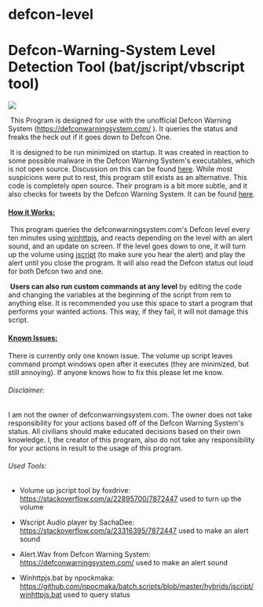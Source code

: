 # defcon-level
# Defcon-Warning-System Level Detection Tool (bat/jscript/vbscript tool)

![](https://i.imgur.com/P4cFzUJ.png)

​    This Program is designed for use with the unofficial Defcon Warning System (https://defconwarningsystem.com/ ). It queries the status and freaks the heck out if it goes down to Defcon One.

​    It is designed to be run minimized on startup. It was created in reaction to some possible malware in the Defcon Warning System's executables, which is not open source. Discussion on this can be found [here](https://www.defconwarningsystem.com/phpBB3/viewtopic.php?f=24&t=13798). While most suspicions were put to rest, this program still exists as an alternative. This code is completely open source. Their program is a bit more subtle, and it also checks for tweets by the Defcon Warning System. It can be found [here](https://defconwarningsystem.com/links-tools/#Applications).


#### <u>**How it Works:**</u>

​    This program queries the defconwarningsystem.com's Defcon level every ten minutes using [winhttpjs](https://github.com/npocmaka/batch.scripts/blob/master/hybrids/jscript/winhttpjs.bat), and reacts depending on the level with an alert sound, and an update on screen. If the level goes down to one, it will turn up the volume using [jscript](https://stackoverflow.com/a/22895700/7872447) (to make sure you hear the alert) and play the alert until you close the program. It will also read the Defcon status out loud for both Defcon two and one.

​	**Users can also run custom commands at any level** by editing the code and changing the variables at the beginning of the script from rem to anything else. It is recommended you use this space to start a program that performs your wanted actions. This way, if they fail, it will not damage this script.



#### <u>Known Issues:</u>

   There is currently only one known issue. The volume up script leaves command prompt windows open after it executes (they are minimized, but still annoying). If anyone knows how to fix this please let me know.





###### Disclaimer:

   I am not the owner of defconwarningsystem.com. The owner does not take responsibility for your actions based off of the Defcon Warning System's status. All civilians should make educated decisions based on their own knowledge. I, the creator of this program, also do not take any responsibility for your actions in result to the usage of this program.

###### Used Tools:

- Volume up jscript tool by foxdrive: https://stackoverflow.com/a/22895700/7872447 used to turn up the volume

- Wscript Audio player by SachaDee: https://stackoverflow.com/a/23316395/7872447  used to make an alert sound

- Alert.Wav from Defcon Warning System: https://defconwarningsystem.com/  used to make an alert sound

- Winhttpjs.bat by npockmaka:  https://github.com/npocmaka/batch.scripts/blob/master/hybrids/jscript/winhttpjs.bat  used to query status
